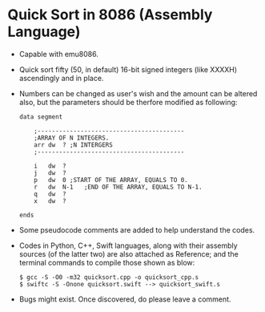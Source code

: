 # Quick Sort in 8086 (Assembly Language)



* Capable with emu8086.

* Quick sort fifty (50, in default) 16-bit signed integers (like XXXXH) ascendingly and in place.

* Numbers can be changed as user's wish and the amount can be altered also, but the parameters should be therfore modified as following:

  ```assembly
  data segment

      ;-----------------------------------------
      ;ARRAY OF N INTEGERS.
      arr dw  ?	;N INTERGERS
      ;-----------------------------------------

      i   dw  ? 
      j   dw  ?
      p   dw  0	;START OF THE ARRAY, EQUALS TO 0.
      r   dw  N-1	;END OF THE ARRAY, EQUALS TO N-1.
      q   dw  ?
      x   dw  ?

  ends
  ```

* Some pseudocode comments are added to help understand the codes.

* Codes in Python, C++, Swift languages, along with their assembly sources (of the latter two) are also attached as Reference; and the terminal commands to compile those shown as blow:

  ```shell
  $ gcc -S -O0 -m32 quicksort.cpp -o quicksort_cpp.s
  $ swiftc -S -Onone quicksort.swift --> quicksort_swift.s
  ```

* Bugs might exist. Once discovered, do please leave a comment.

